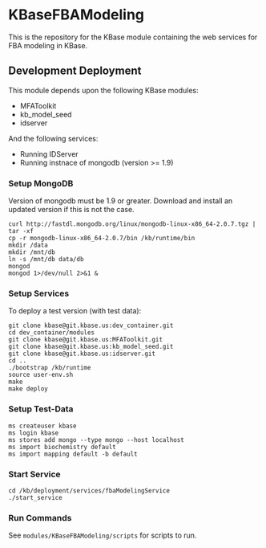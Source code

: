 KBaseFBAModeling
================

This is the repository for the KBase module containing the web services for FBA modeling in KBase.


Development Deployment
----------------------

This module depends upon the following KBase modules:

* MFAToolkit
* kb_model_seed
* idserver

And the following services:

* Running IDServer
* Running instnace of mongodb (version >= 1.9)

### Setup MongoDB ###

Version of mongodb must be 1.9 or greater. Download and
install an updated version if this is not the case.

    curl http://fastdl.mongodb.org/linux/mongodb-linux-x86_64-2.0.7.tgz | tar -xf
    cp -r mongodb-linux-x86_64-2.0.7/bin /kb/runtime/bin
    mkdir /data
    mkdir /mnt/db
    ln -s /mnt/db data/db
    mongod
    mongod 1>/dev/null 2>&1 &

### Setup Services ### 

To deploy a test version (with test data):

    git clone kbase@git.kbase.us:dev_container.git
    cd dev_container/modules
    git clone kbase@git.kbase.us:MFAToolkit.git
    git clone kbase@git.kbase.us:kb_model_seed.git
    git clone kbase@git.kbase.us:idserver.git
    cd ..
    ./bootstrap /kb/runtime
    source user-env.sh
    make
    make deploy

### Setup Test-Data ###

    ms createuser kbase
    ms login kbase
    ms stores add mongo --type mongo --host localhost
    ms import biochemistry default
    ms import mapping default -b default

### Start Service ###

    cd /kb/deployment/services/fbaModelingService
    ./start_service

### Run Commands ###

See `modules/KBaseFBAModeling/scripts` for scripts to run.
